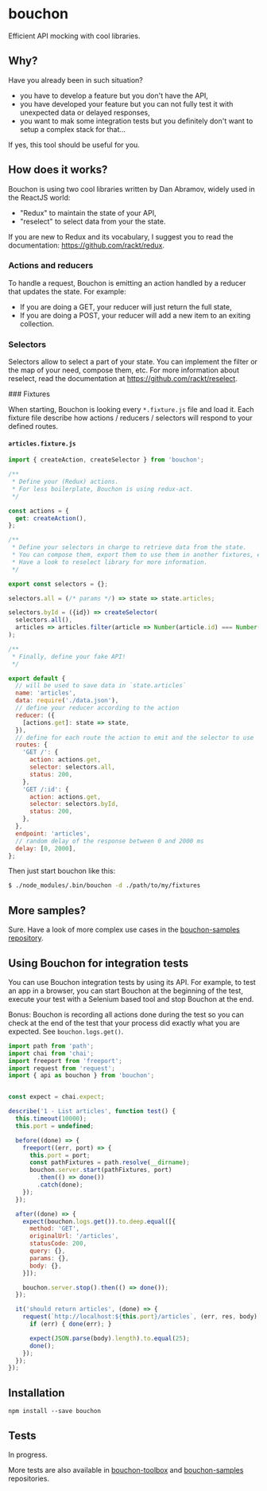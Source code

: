 # bouchon

Efficient API mocking with cool libraries.

## Why?

Have you already been in such situation?

- you have to develop a feature but you don't have the API,
- you have developed your feature but you can not fully test it with unexpected data or delayed responses,
- you want to mak some integration tests but you definitely don't want to setup a complex stack for that...

If yes, this tool should be useful for you.

## How does it works?

Bouchon is using two cool libraries written by Dan Abramov, widely used in the ReactJS world:

- "Redux" to maintain the state of your API,
- "reselect" to select data from your the state.

If you are new to Redux and its vocabulary, I suggest you to read the documentation: https://github.com/rackt/redux.

### Actions and reducers

To handle a request, Bouchon is emitting an action handled by a reducer that updates the state. For example:

- If you are doing a GET, your reducer will just return the full state,
- If you are doing a POST, your reducer will add a new item to an exiting collection.

### Selectors

Selectors allow to select a part of your state. You can implement the filter or the map of your need, compose them, etc.
For more information about reselect, read the documentation at https://github.com/rackt/reselect.

### Fixtures

When starting, Bouchon is looking every `*.fixture.js` file and load it. Each fixture file describe how actions / reducers / selectors will respond to your defined routes.

#### `articles.fixture.js`

```js
import { createAction, createSelector } from 'bouchon';

/**
 * Define your (Redux) actions.
 * For less boilerplate, Bouchon is using redux-act.
 */

const actions = {
  get: createAction(),
};

/**
 * Define your selectors in charge to retrieve data from the state.
 * You can compose them, export them to use them in another fixtures, etc.
 * Have a look to reselect library for more information.
 */

export const selectors = {};

selectors.all = (/* params */) => state => state.articles;

selectors.byId = ({id}) => createSelector(
  selectors.all(),
  articles => articles.filter(article => Number(article.id) === Number(id)),
);

/**
 * Finally, define your fake API!
 */

export default {
  // will be used to save data in `state.articles`
  name: 'articles',
  data: require('./data.json'),
  // define your reducer according to the action
  reducer: ({
    [actions.get]: state => state,
  }),
  // define for each route the action to emit and the selector to use
  routes: {
    'GET /': {
      action: actions.get,
      selector: selectors.all,
      status: 200,
    },
    'GET /:id': {
      action: actions.get,
      selector: selectors.byId,
      status: 200,
    },
  },
  endpoint: 'articles',
  // random delay of the response between 0 and 2000 ms
  delay: [0, 2000],
};
```

Then just start bouchon like this:

```bash
$ ./node_modules/.bin/bouchon -d ./path/to/my/fixtures
```

## More samples?

Sure. Have a look of more complex use cases in the [bouchon-samples repository](https://github.com/cr0cK/bouchon-samples).

## Using Bouchon for integration tests

You can use Bouchon integration tests by using its API.
For example, to test an app in a browser, you can start Bouchon at the beginning of the test, execute your test with a Selenium based tool and stop Bouchon at the end.

Bonus: Bouchon is recording all actions done during the test so you can check at the end of the test that your process did exactly what you are expected. See `bouchon.logs.get()`.


```js
import path from 'path';
import chai from 'chai';
import freeport from 'freeport';
import request from 'request';
import { api as bouchon } from 'bouchon';


const expect = chai.expect;

describe('1 - List articles', function test() {
  this.timeout(10000);
  this.port = undefined;

  before((done) => {
    freeport((err, port) => {
      this.port = port;
      const pathFixtures = path.resolve(__dirname);
      bouchon.server.start(pathFixtures, port)
        .then(() => done())
        .catch(done);
    });
  });

  after((done) => {
    expect(bouchon.logs.get()).to.deep.equal([{
      method: 'GET',
      originalUrl: '/articles',
      statusCode: 200,
      query: {},
      params: {},
      body: {},
    }]);

    bouchon.server.stop().then(() => done());
  });

  it('should return articles', (done) => {
    request(`http://localhost:${this.port}/articles`, (err, res, body) => {
      if (err) { done(err); }

      expect(JSON.parse(body).length).to.equal(25);
      done();
    });
  });
});
```

## Installation

```
npm install --save bouchon
```

## Tests

In progress.

More tests are also available in [bouchon-toolbox](https://github.com/cr0cK/bouchon-toolbox) and [bouchon-samples](https://github.com/cr0cK/bouchon-samples) repositories.
